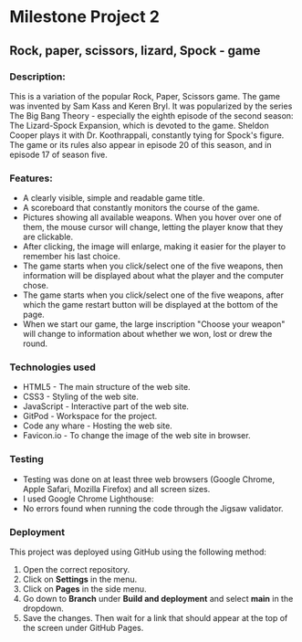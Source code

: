 # Milestone Project 2

## Rock, paper, scissors, lizard, Spock - game

### __Description:__

This is a variation of the popular Rock, Paper, Scissors game. The game was invented by Sam Kass and Keren Bryl. It was popularized by the series The Big Bang Theory - especially the eighth episode of the second season: The Lizard-Spock Expansion, which is devoted to the game. Sheldon Cooper plays it with Dr. Koothrappali, constantly tying for Spock's figure. The game or its rules also appear in episode 20 of this season, and in episode 17 of season five.

### __Features:__

- A clearly visible, simple and readable game title.
- A scoreboard that constantly monitors the course of the game.
- Pictures showing all available weapons. When you hover over one of them, the mouse cursor will change, letting the player know that they are clickable.
- After clicking, the image will enlarge, making it easier for the player to remember his last choice.
- The game starts when you click/select one of the five weapons, then information will be displayed about what the player and the computer chose.
- The game starts when you click/select one of the five weapons, after which the game restart button will be displayed at the bottom of the page.
- When we start our game, the large inscription "Choose your weapon" will change to information about whether we won, lost or drew the round.

### Technologies used

- HTML5 - The main structure of the web site.
- CSS3 - Styling of the web site.
- JavaScript - Interactive part of the web site.
- GitPod - Workspace for the project.
- Code any whare - Hosting the web site.
- Favicon.io - To change the image of the web site in browser.

### Testing

- Testing was done on at least three web browsers (Google Chrome, Apple Safari, Mozilla Firefox) and all screen sizes.
- I used Google Chrome Lighthouse:
- No errors found when running the code through the Jigsaw validator.

### Deployment

This project was deployed using GitHub using the following method:

1. Open the correct repository.
2. Click on  __Settings__  in the menu.
3. Click on  __Pages__  in the side menu.
4. Go down to  __Branch__  under  __Build and deployment__  and select  __main__  in the dropdown.
5. Save the changes. Then wait for a link that should appear at the top of the screen under GitHub Pages.
